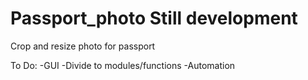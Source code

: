 # Passport_photo Still development

Crop and resize photo for passport


To Do:
-GUI
-Divide to modules/functions
-Automation


